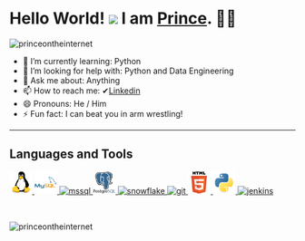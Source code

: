 # Hello World! <img src="https://media.giphy.com/media/hvRJCLFzcasrR4ia7z/giphy.gif" width="30px"> I am [Prince](). 🙏🏻

<p align="left"> 
<img src="https://komarev.com/ghpvc/?username=princeontheinternet&label=Profile%20views&color=0e75b6&style=flat" alt="princeontheinternet" /> 
</p>


<!--
**princeontheinternet/princeontheinternet** is a ✨ _special_ ✨ repository because its `README.md` (this file) appears on your GitHub profile.
Here are some ideas to get you started: -->

- 🌱 I’m currently learning: Python
- 🤔 I’m looking for help with: Python and Data Engineering
- 💬 Ask me about: Anything
- 📫 How to reach me: ✔[Linkedin](https://www.linkedin.com/in/prince-rathore-9a6a96178/)
- 😄 Pronouns: He / Him
- ⚡ Fun fact: I can beat you in arm wrestling!

---


## Languages and Tools

<p align="left"> 

<a href="https://www.linux.org/" target="_blank"> 
<img src="https://raw.githubusercontent.com/devicons/devicon/master/icons/linux/linux-original.svg" alt="linux" width="40" height="40"/> 
</a> 

<a href="https://www.mysql.com/" target="_blank"> 
<img src="https://raw.githubusercontent.com/devicons/devicon/master/icons/mysql/mysql-original-wordmark.svg" alt="mysql" width="40" height="40"/> 
</a> 

<a href="https://www.microsoft.com/en-us/sql-server" target="_blank"> 
<img src="https://www.svgrepo.com/show/303229/microsoft-sql-server-logo.svg" alt="mssql" width="40" height="40"/>
</a> 

<a href="https://www.postgresql.org" target="_blank"> 
<img src="https://raw.githubusercontent.com/devicons/devicon/master/icons/postgresql/postgresql-original-wordmark.svg" alt="postgresql" width="40" height="40"/> 
</a> 

<a href="https://www.snowflake.com" target="_blank"> 
<img src="https://www.vectorlogo.zone/logos/snowflake/snowflake-icon.svg" alt="snowflake" width="40" height="40"/> 
</a>

<a href="https://git-scm.com/" target="_blank">
<img src="https://www.vectorlogo.zone/logos/git-scm/git-scm-icon.svg" alt="git" width="40" height="40"/> 
</a> 

<a href="https://www.w3.org/html/" target="_blank"> 
<img src="https://raw.githubusercontent.com/devicons/devicon/master/icons/html5/html5-original-wordmark.svg" alt="html5" width="40" height="40"/> 
</a> 

<a href="https://www.python.org" target="_blank"> 
<img src="https://raw.githubusercontent.com/devicons/devicon/master/icons/python/python-original.svg" alt="python" width="40" height="40"/> </a> 


<a href="https://www.jenkins.io" target="_blank"> 
<img src="https://www.vectorlogo.zone/logos/jenkins/jenkins-icon.svg" alt="jenkins" width="40" height="40"/> 
</a> 

</p>

<br>


<p>
<img align="center" src="https://github-readme-stats.vercel.app/api/top-langs?username=princeontheinternet&show_icons=true&locale=en&layout=compact" alt="princeontheinternet" />
</p>

